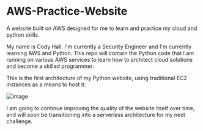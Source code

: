 # AWS-Practice-Website
A website built on AWS designed for me to learn and practice my cloud and python skills.

My name is Cody Hall. I'm currently a Security Engineer and I'm currently learning AWS and Python. This repo will contain the Python code that I am running on various AWS services to learn how to architect cloud solutions and become a skilled programmer.

This is the first architecture of my Python website, using traditional EC2 instances as a means to host it:

![image](https://user-images.githubusercontent.com/81120563/113494582-ba89b100-94a6-11eb-927a-6635075b392d.png)


I am going to continue improving the quality of the website itself over time, and will soon be transitioning into a serverless architecture for my next challenge.
